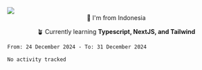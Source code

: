 
<img align = "center" src="https://readme-typing-svg.herokuapp.com?font=Fira+Code&size=25&pause=1000&color=00F713&center=true&vCenter=true&random=false&width=850&height=70&lines=Hi+There+%F0%9F%91%8B%2C+Im+Julian+Caesar;"/>
<br>

<div align = "center">
  📌 I'm from Indonesia
  
  🪴 Currently learning **Typescript, NextJS, and Tailwind**
</div>

<!--START_SECTION:waka-->

```txt
From: 24 December 2024 - To: 31 December 2024

No activity tracked
```

<!--END_SECTION:waka-->
